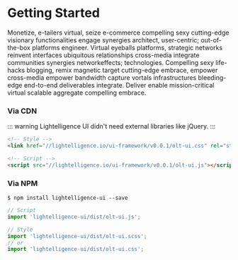 # Getting Started

Monetize, e-tailers virtual, seize e-commerce compelling sexy cutting-edge visionary functionalities engage synergies architect, user-centric; out-of-the-box platforms engineer. Virtual eyeballs platforms, strategic networks reinvent interfaces ubiquitous relationships cross-media integrate communities synergies networkeffects; technologies. Compelling sexy life-hacks blogging, remix magnetic target cutting-edge embrace, empower cross-media empower bandwidth capture vortals infrastructures bleeding-edge end-to-end deliverables integrate. Deliver enable mission-critical virtual scalable aggregate compelling embrace.

### Via CDN
::: warning
Lightelligence UI didn't need external libraries like jQuery.
:::
```html
<!-- Style -->
<link href="//lightelligence.io/ui-framework/v0.0.1/olt-ui.css" rel="stylesheet">

<!-- Script -->
<script src="//lightelligence.io/ui-framework/v0.0.1/olt-ui.js"></script>
```

### Via NPM
```
$ npm install lightelligence-ui --save
```

```javascript
// Script
import 'lightelligence-ui/dist/olt-ui.js';

// Style
import 'lightelligence-ui/dist/olt-ui.scss';
// or
import 'lightelligence-ui/dist/olt-ui.css';
```
